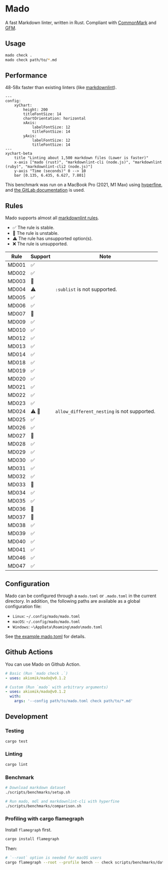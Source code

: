 # Mado

A fast Markdown linter, written in Rust.
Compliant with [CommonMark](https://commonmark.org) and [GFM](https://github.github.com/gfm/).

## Usage

```bash
mado check .
mado check path/to/*.md
```

## Performance

48-58x faster than existing linters
(like [markdownlint](https://github.com/markdownlint/markdownlint)).

```mermaid
---
config:
    xyChart:
        height: 200
        titleFontSize: 14
        chartOrientation: horizontal
        xAxis:
            labelFontSize: 12
            titleFontSize: 14
        yAxis:
            labelFontSize: 12
            titleFontSize: 14
---
xychart-beta
    title "Linting about 1,500 markdown files (Lower is faster)"
    x-axis ["mado (rust)", "markdownlint-cli (node.js)", "markdownlint (ruby)", "markdownlint-cli2 (node.js)"]
    y-axis "Time (seconds)" 0 --> 10
    bar [0.135, 6.435, 6.627, 7.801]
```

This benchmark was run on a MacBook Pro (2021, M1 Max)
using [hyperfine](https://github.com/sharkdp/hyperfine),
and [the GitLab documentation](https://gitlab.com/gitlab-org/gitlab/-/tree/7d6a4025a0346f1f50d2825c85742e5a27b39a8b/doc)
is used.

## Rules

Mado supports almost all [markdownlint rules](https://github.com/markdownlint/markdownlint/blob/main/docs/RULES.md).

* :white_check_mark: The rule is stable.
* :hammer: The rule is unstable.
* :warning: The rule has unsupported option(s).
* :x: The rule is unsupported.

| Rule  | Support            | Note                                          |
|-------|--------------------|-----------------------------------------------|
| MD001 | :white_check_mark: |                                               |
| MD002 | :white_check_mark: |                                               |
| MD003 | :hammer:           |                                               |
| MD004 | :warning:          | `:sublist` is not supported.                  |
| MD005 | :white_check_mark: |                                               |
| MD006 | :white_check_mark: |                                               |
| MD007 | :hammer:           |                                               |
| MD009 | :white_check_mark: |                                               |
| MD010 | :white_check_mark: |                                               |
| MD012 | :white_check_mark: |                                               |
| MD013 | :white_check_mark: |                                               |
| MD014 | :white_check_mark: |                                               |
| MD018 | :white_check_mark: |                                               |
| MD019 | :white_check_mark: |                                               |
| MD020 | :white_check_mark: |                                               |
| MD021 | :white_check_mark: |                                               |
| MD022 | :white_check_mark: |                                               |
| MD023 | :white_check_mark: |                                               |
| MD024 | :warning: :hammer: | `allow_different_nesting` is not supported.   |
| MD025 | :white_check_mark: |                                               |
| MD026 | :white_check_mark: |                                               |
| MD027 | :hammer:           |                                               |
| MD028 | :white_check_mark: |                                               |
| MD029 | :white_check_mark: |                                               |
| MD030 | :white_check_mark: |                                               |
| MD031 | :white_check_mark: |                                               |
| MD032 | :white_check_mark: |                                               |
| MD033 | :hammer:           |                                               |
| MD034 | :white_check_mark: |                                               |
| MD035 | :white_check_mark: |                                               |
| MD036 | :hammer:           |                                               |
| MD037 | :hammer:           |                                               |
| MD038 | :white_check_mark: |                                               |
| MD039 | :white_check_mark: |                                               |
| MD040 | :white_check_mark: |                                               |
| MD041 | :white_check_mark: |                                               |
| MD046 | :white_check_mark: |                                               |
| MD047 | :white_check_mark: |                                               |

## Configuration

Mado can be configured through a `mado.toml` or `.mado.toml` in the current directory.
In addition, the following paths are available as a global configuration file:

* `Linux`: `~/.config/mado/mado.toml`
* `macOS`: `~/.config/mado/mado.toml`
* `Windows`: `~\AppData\Roaming\mado\mado.toml`

See [the example mado.toml](https://github.com/akiomik/mado/blob/main/mado.toml)
for details.

## Github Actions

You can use Mado on Github Action.

```yaml
# Basic (Run `mado check .`)
- uses: akiomik/mado@v0.1.2

# Custom (Run `mado` with arbitrary arguments)
- uses: akiomik/mado@v0.1.2
  with:
    args: '--config path/to/mado.toml check path/to/*.md'
```

## Development

### Testing

```bash
cargo test
```

### Linting

```bash
cargo lint
```

### Benchmark

```bash
# Download markdown dataset
./scripts/benchmarks/setup.sh

# Run mado, mdl and markdownlint-cli with hyperfine
./scripts/benchmarks/comparison.sh
```

### Profiling with cargo flamegraph

Install `flamegraph` first.

```bash
cargo install flamegraph
```

Then:

```bash
# `--root` option is needed for macOS users
cargo flamegraph --root --profile bench -- check scripts/benchmarks/data/gitlab
```
